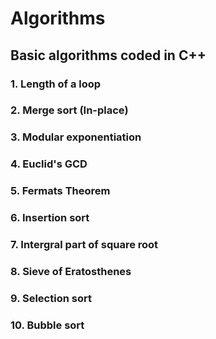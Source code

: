 # Algorithms
## Basic algorithms coded in C++
###  1. Length of a loop
###  2. Merge sort (In-place)
###  3. Modular exponentiation
###  4. Euclid's GCD
###  5. Fermats Theorem
###  6. Insertion sort
###  7. Intergral part of square root
###  8. Sieve of Eratosthenes
###  9. Selection sort
###  10. Bubble sort
